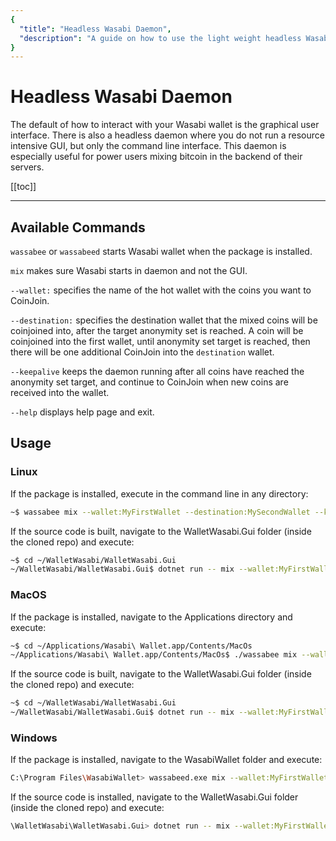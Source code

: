 ```yaml
---
{
  "title": "Headless Wasabi Daemon",
  "description": "A guide on how to use the light weight headless Wasabi daemon to mix your coins. This is the Wasabi documentation, an archive of knowledge about the open-source, non-custodial and privacy-focused Bitcoin wallet for desktop."
}
---
```


# Headless Wasabi Daemon
The default of how to interact with your Wasabi wallet is the graphical user interface.
There is also a headless daemon where you do not run a resource intensive GUI, but only the command line interface.
This daemon is especially useful for power users mixing bitcoin in the backend of their servers. 

[[toc]]

---

## Available Commands

`wassabee` or `wassabeed` starts Wasabi wallet when the package is installed.

`mix` makes sure Wasabi starts in daemon and not the GUI.

`--wallet:` specifies the name of the hot wallet with the coins you want to CoinJoin.

`--destination:` specifies the destination wallet that the mixed coins will be coinjoined into, after the target anonymity set is reached.
A coin will be coinjoined into the first wallet, until anonymity set target is reached, then there will be one additional CoinJoin into the `destination` wallet.

`--keepalive` keeps the daemon running after all coins have reached the anonymity set target, and continue to CoinJoin when new coins are received into the wallet.

`--help` displays help page and exit.


## Usage

### Linux

If the package is installed, execute in the command line in any directory: 

```bash
~$ wassabee mix --wallet:MyFirstWallet --destination:MySecondWallet --keepalive
```

If the source code is built, navigate to the WalletWasabi.Gui folder (inside the cloned repo) and execute:

```bash
~$ cd ~/WalletWasabi/WalletWasabi.Gui
~/WalletWasabi/WalletWasabi.Gui$ dotnet run -- mix --wallet:MyFirstWallet --destination:MySecondWallet --keepalive
```

### MacOS

If the package is installed, navigate to the Applications directory and execute: 

```bash
~$ cd ~/Applications/Wasabi\ Wallet.app/Contents/MacOs
~/Applications/Wasabi\ Wallet.app/Contents/MacOs$ ./wassabee mix --wallet:MyFirstWallet --destination:MySecondWallet --keepalive
```

If the source code is built, navigate to the WalletWasabi.Gui folder (inside the cloned repo) and execute:

```bash
~$ cd ~/WalletWasabi/WalletWasabi.Gui
~/WalletWasabi/WalletWasabi.Gui$ dotnet run -- mix --wallet:MyFirstWallet --destination:MySecondWallet --keepalive
```

### Windows

If the package is installed, navigate to the WasabiWallet folder and execute:

```bash
C:\Program Files\WasabiWallet> wassabeed.exe mix --wallet:MyFirstWallet --destination:MySecondWallet --keepalive
```

If the source code is installed, navigate to the WalletWasabi.Gui folder (inside the cloned repo) and execute:

```bash
\WalletWasabi\WalletWasabi.Gui> dotnet run -- mix --wallet:MyFirstWallet --destination:MySecondWallet --keepalive
```
